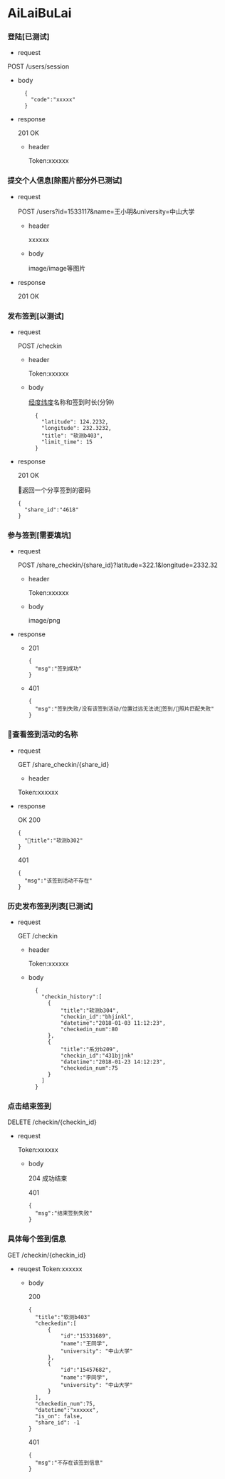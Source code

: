 # AiLaiBuLai

### 登陆[已测试]

+ request

POST /users/session

  + body

    ```
      {
        "code":"xxxxx"
      }
    ```

+ response

  201 OK

  + header

    Token:xxxxxx


### 提交个人信息[除图片部分外已测试]

+ request 

  POST /users?id=1533117&name=王小明&university=中山大学

  + header

    xxxxxx

  + body

    image/image等图片

+ response

  201 OK


### 发布签到[以测试]

+ request 

  POST /checkin

  + header

    Token:xxxxxx

  + body

    [经度纬度](https://developers.weixin.qq.com/miniprogram/dev/api/location.html#wxchooselocationobject)名称和签到时长(分钟)

    ```
      {
        "latitude": 124.2232,
        "longitude": 232.3232,
        "title": "软测b403",
        "limit_time": 15
      }
    ```

+ response

    201 OK

    返回一个分享签到的密码

    ```
    {
      "share_id":"4618"
    }
    ```

### 参与签到[需要填坑]

+ request 

  POST /share_checkin/{share_id}?latitude=322.1&longitude=2332.32

  + header

    Token:xxxxxx

  + body

    image/png

+ response

  + 201

    ```
    {
      "msg":"签到成功"
    }
    ```
  + 401

    ```
    {
      "msg":"签到失败/没有该签到活动/位置过远无法说签到/照片匹配失败"
    }
    ```

### 查看签到活动的名称

+ request 

  GET /share_checkin/{share_id}

  + header

  Token:xxxxxx

+ response

  OK 200

  ```
  {
    "title":"软测b302"
  }
  ```

  401

  ```
  {
    "msg":"该签到活动不存在"
  }
  ```

### 历史发布签到列表[已测试]

+ request

  GET /checkin

  + header

    Token:xxxxxx

  + body

    ```
      {
        "checkin_history":[
          {
              "title":"软测b304",
              "checkin_id":"bhjinkl",
              "datetime":"2018-01-03 11:12:23",
              "checkedin_num":80
          },
          {
              "title":"系分b209",
              "checkin_id":"431bjjnk"
              "datetime":"2018-01-23 14:12:23",
              "checkedin_num":75
          }
        ]
      }
    ```

### 点击结束签到

DELETE /checkin/{checkin_id}

+ request

    Token:xxxxxx

  + body

    204 成功结束

    401 
    ```
    {
      "msg":"结束签到失败"
    }
    ```


### 具体每个签到信息

GET /checkin/{checkin_id}

+ reuqest
    Token:xxxxxx

  + body

    200

    ```
    {
      "title":"软测b403"
      "checkedin":[
          {
              "id":"15331689",
              "name":"王同学",
              "university": "中山大学"
          },
          {
              "id":"15457682",
              "name":"李同学",
              "university": "中山大学"                        
          }
      ],
      "checkedin_num":75,
      "datetime":"xxxxxx",
      "is_on": false,
      "share_id": -1
    }
    ```

    401 
    ```
    {
      "msg":"不存在该签到信息"
    }
    ```
